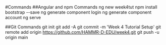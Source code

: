 #Commands
##Angular and npm Commands
ng new week4tut
npm install bootstrap --save
ng generate component login
ng generate component account
ng serve

##Git Commands
git init
git add -A
git commit -m 'Week 4 Tutorial Setup'
git remote add origin https://github.com/HAMMR-D-EDU/week4.git
git push -u origin main
